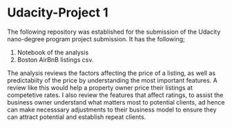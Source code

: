 # Udacity-Project 1

The following repository was established for the submission of the Udacity nano-degree program project submission.
It has the following;
  1. Notebook of the analysis
  2. Boston AirBnB listings csv.


The analysis reviews the factors affecting the price of a listing, as well as predictabiity of the price by understanding the most important features. A review like this would help a property owner price their listings at competetive rates.
I also review the features that affect ratings, to assist the business owner understand what matters most to potential clients, ad hence can make necesssary adjustments to their business model to ensure they can attract potential and establish repeat clients.
